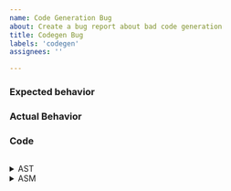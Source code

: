 ```yaml
---
name: Code Generation Bug
about: Create a bug report about bad code generation
title: Codegen Bug
labels: 'codegen'
assignees: ''

---
```


### Expected behavior
<!-- A description of what you expected to happen -->

### Actual Behavior
<!-- A description of what actually happened -->

### Code
<!-- The code that's broken or doesn't do what you expect goes here -->

```c

```

<details><summary>AST</summary>

Please paste the output of `cargo run -- --debug-ast` here.

```
```

</details>


<details><summary>ASM</summary>

Please paste the output of `cargo run -- --debug-asm` here.

```
```

</details>
